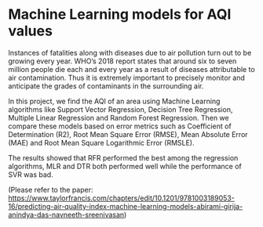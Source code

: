 # Machine Learning models for AQI values

Instances of fatalities along with diseases due to air pollution turn out to be growing every year. WHO’s 2018 report states that around six to seven million people die each and every year as a result of diseases attributable to air contamination. Thus it is extremely important to precisely monitor and anticipate the grades of contaminants in the surrounding air. 

In this project, we find the AQI of an area using Machine Learning algorithms like Support Vector Regression, Decision Tree Regression, Multiple Linear Regression and Random Forest Regression. Then we compare these models based on error metrics such as Coefficient of Determination (R2), Root Mean Square Error (RMSE), Mean Absolute Error (MAE) and Root Mean Square Logarithmic Error (RMSLE).

The results showed that RFR performed the best among the regression algorithms, MLR and DTR both performed well while the performance of SVR was bad.

(Please refer to the paper: https://www.taylorfrancis.com/chapters/edit/10.1201/9781003189053-16/predicting-air-quality-index-machine-learning-models-abirami-girija-anindya-das-navneeth-sreenivasan)

